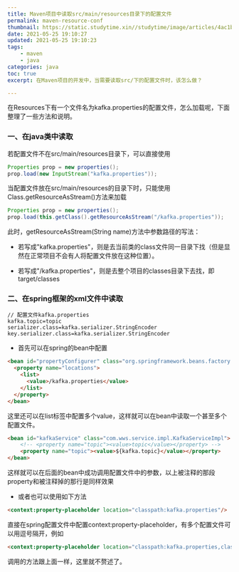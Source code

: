 ```yaml
---
title: Maven项目中读取src/main/resources目录下的配置文件
permalink: maven-resource-conf
thumbnail: https://static.studytime.xin//studytime/image/articles/4ac1b82yy9bc491959e9e7c6e277d8f8.jpeg
date: 2021-05-25 19:10:27
updated: 2021-05-25 19:10:23
tags: 
    - maven
    - java
categories: java
toc: true
excerpt: 在Maven项目的开发中，当需要读取src/下的配置文件时，该怎么做？

---
```


在Resources下有一个文件名为kafka.properties的配置文件，怎么加载呢，下面整理了一些方法和说明。

### 一、在java类中读取
若配置文件不在src/main/resources目录下，可以直接使用

```java
Properties prop = new properties();
prop.load(new InputStream("kafka.properties"));
```

当配置文件放在src/main/resources的目录下时，只能使用Class.getResourceAsStream()方法来加载

```java
Properties prop = new properties();
prop.load(this.getClass().getResourceAsStream("/kafka.properties"));
```

此时，getResourceAsStream(String name)方法中参数路径的写法：

- 若写成"kafka.properties"，则是去当前类的class文件同一目录下找（但是显然在正常项目不会有人将配置文件放在这种位置）。

- 若写成"/kafka.properties"，则是去整个项目的classes目录下去找，即target/classes

### 二、在spring框架的xml文件中读取

```vbnet
// 配置文件kafka.properties
kafka.topic=topic
serializer.class=kafka.serializer.StringEncoder
key.serializer.class=kafka.serializer.StringEncoder
```

- 首先可以在spring的bean中配置

```html
<bean id="propertyConfigurer" class="org.springframework.beans.factory.config.PropertyPlaceholderConfigurer">
  <property name="locations">
    <list>
      <value>/kafka.properties</value>
    </list>
  </property>
</bean>
```

这里还可以在list标签中配置多个value，这样就可以在bean中读取一个甚至多个配置文件。



```html
<bean id="kafkaService" class="com.wws.service.impl.KafkaServiceImpl">
	<!-- <property name="topic"><value>topic</value></property> -->
	<property name="topic"><value>${kafka.topic}</value></property>
</bean>
```

这样就可以在后面的bean中成功调用配置文件中的参数，以上被注释的那段property和被注释掉的那行是同样效果

- 或者也可以使用如下方法

```html
<context:property-placeholder location="classpath:kafka.properties"/>
```

直接在spring配置文件中配置context:property-placeholder，有多个配置文件可以用逗号隔开，例如

```html
<context:property-placeholder location="classpath:kafka.properties,classpath:jdbc.properties"/>
```

调用的方法跟上面一样，这里就不赘述了。
